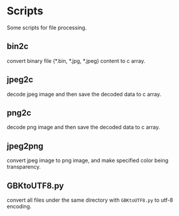 # Scripts
Some scripts for file processing.

## bin2c 
convert binary file (\*.bin, \*.jpg, \*.jpeg) content to c array.

## jpeg2c
decode jpeg image and then save the decoded data to c array.

## png2c
decode png image and then save the decoded data to c array.

## jpeg2png
convert jpeg image to png image, and make specified color being transparency.

## GBKtoUTF8.py
convert all files under the same directory with `GBKtoUTF8.py` to utf-8 encoding.
